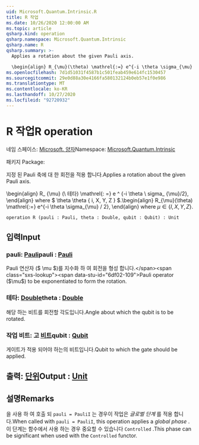 ```yaml
---
uid: Microsoft.Quantum.Intrinsic.R
title: R 작업
ms.date: 10/26/2020 12:00:00 AM
ms.topic: article
qsharp.kind: operation
qsharp.namespace: Microsoft.Quantum.Intrinsic
qsharp.name: R
qsharp.summary: >-
  Applies a rotation about the given Pauli axis.

  \begin{align} R_{\mu}(\theta) \mathrel{:=} e^{-i \theta \sigma_{\mu} / 2}, \end{align} where $\mu \in \{I, X, Y, Z\}$.
ms.openlocfilehash: 7d1d51031f4587b1c501feab459e614fc1530457
ms.sourcegitcommit: 29e0d88a30e4166fa580132124b0eb57e1f0e986
ms.translationtype: MT
ms.contentlocale: ko-KR
ms.lasthandoff: 10/27/2020
ms.locfileid: "92720932"
---
```

# <a name="r-operation"></a><span data-ttu-id="6df02-102">R 작업</span><span class="sxs-lookup"><span data-stu-id="6df02-102">R operation</span></span>

<span data-ttu-id="6df02-103">네임 스페이스: [Microsoft. 양자](xref:Microsoft.Quantum.Intrinsic)</span><span class="sxs-lookup"><span data-stu-id="6df02-103">Namespace: [Microsoft.Quantum.Intrinsic](xref:Microsoft.Quantum.Intrinsic)</span></span>

<span data-ttu-id="6df02-104">패키지 [](https://nuget.org/packages/)</span><span class="sxs-lookup"><span data-stu-id="6df02-104">Package: [](https://nuget.org/packages/)</span></span>


<span data-ttu-id="6df02-105">지정 된 Pauli 축에 대 한 회전을 적용 합니다.</span><span class="sxs-lookup"><span data-stu-id="6df02-105">Applies a rotation about the given Pauli axis.</span></span>

<span data-ttu-id="6df02-106">\begin{align} R_ {\mu} (\ 테타) \mathrel{: =} e ^ {-i \theta \ sigma_ {\mu}/2}, \end{align} where $ \theta \theta \{ i, X, Y, Z \} $.</span><span class="sxs-lookup"><span data-stu-id="6df02-106">\begin{align} R_{\mu}(\theta) \mathrel{:=} e^{-i \theta \sigma_{\mu} / 2}, \end{align} where $\mu \in \{I, X, Y, Z\}$.</span></span>

```qsharp
operation R (pauli : Pauli, theta : Double, qubit : Qubit) : Unit
```


## <a name="input"></a><span data-ttu-id="6df02-107">입력</span><span class="sxs-lookup"><span data-stu-id="6df02-107">Input</span></span>

### <a name="pauli--pauli"></a><span data-ttu-id="6df02-108">pauli: [Pauli](xref:microsoft.quantum.lang-ref.pauli)</span><span class="sxs-lookup"><span data-stu-id="6df02-108">pauli : [Pauli](xref:microsoft.quantum.lang-ref.pauli)</span></span>

<span data-ttu-id="6df02-109">Pauli 연산자 ($ \mu $)를 지수화 하 여 회전을 형성 합니다.</span><span class="sxs-lookup"><span data-stu-id="6df02-109">Pauli operator ($\mu$) to be exponentiated to form the rotation.</span></span>


### <a name="theta--double"></a><span data-ttu-id="6df02-110">테타: [Double](xref:microsoft.quantum.lang-ref.double)</span><span class="sxs-lookup"><span data-stu-id="6df02-110">theta : [Double](xref:microsoft.quantum.lang-ref.double)</span></span>

<span data-ttu-id="6df02-111">해당 하는 비트를 회전할 각도입니다.</span><span class="sxs-lookup"><span data-stu-id="6df02-111">Angle about which the qubit is to be rotated.</span></span>


### <a name="qubit--qubit"></a><span data-ttu-id="6df02-112">작업 비트: 고 [비트](xref:microsoft.quantum.lang-ref.qubit)</span><span class="sxs-lookup"><span data-stu-id="6df02-112">qubit : [Qubit](xref:microsoft.quantum.lang-ref.qubit)</span></span>

<span data-ttu-id="6df02-113">게이트가 적용 되어야 하는의 비트입니다.</span><span class="sxs-lookup"><span data-stu-id="6df02-113">Qubit to which the gate should be applied.</span></span>



## <a name="output--unit"></a><span data-ttu-id="6df02-114">출력: [단위](xref:microsoft.quantum.lang-ref.unit)</span><span class="sxs-lookup"><span data-stu-id="6df02-114">Output : [Unit](xref:microsoft.quantum.lang-ref.unit)</span></span>



## <a name="remarks"></a><span data-ttu-id="6df02-115">설명</span><span class="sxs-lookup"><span data-stu-id="6df02-115">Remarks</span></span>

<span data-ttu-id="6df02-116">을 사용 하 여 호출 되 `pauli = PauliI` 는 경우이 작업은 *글로벌 단계* 를 적용 합니다.</span><span class="sxs-lookup"><span data-stu-id="6df02-116">When called with `pauli = PauliI`, this operation applies a *global phase* .</span></span> <span data-ttu-id="6df02-117">이 단계는 함수에서 사용 하는 경우 중요할 수 있습니다 `Controlled` .</span><span class="sxs-lookup"><span data-stu-id="6df02-117">This phase can be significant when used with the `Controlled` functor.</span></span>